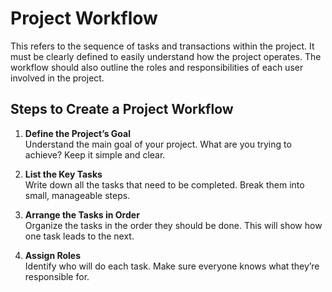 # Project Workflow

This refers to the sequence of tasks and transactions within the project. It must be clearly defined to easily understand how the project operates. The workflow should also outline the roles and responsibilities of each user involved in the project.

## Steps to Create a Project Workflow

1. **Define the Project’s Goal**  
   Understand the main goal of your project. What are you trying to achieve? Keep it simple and clear.

2. **List the Key Tasks**  
   Write down all the tasks that need to be completed. Break them into small, manageable steps.

3. **Arrange the Tasks in Order**  
   Organize the tasks in the order they should be done. This will show how one task leads to the next.

4. **Assign Roles**  
   Identify who will do each task. Make sure everyone knows what they’re responsible for.
